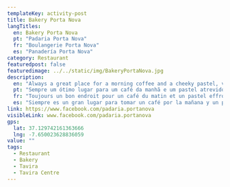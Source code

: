 ```yaml
---
templateKey: activity-post
title: Bakery Porta Nova
langTitles:
  en: Bakery Porta Nova
  pt: "Padaria Porta Nova"
  fr: "Boulangerie Porta Nova"
  es: "Panadería Porta Nova"
category: Restaurant
featuredpost: false
featuredimage: ../../static/img/BakeryPortaNova.jpg
description: 
  en: "Always a great place for a morning coffee and a cheeky pastel, very reasonably priced and quick service. Bread very good quality. Tel: 00351 281 323 221 "
  pt: "Sempre um ótimo lugar para um café da manhã e um pastel atrevido, com preços muito razoáveis e atendimento rápido. Pão de muito boa qualidade. Tel: 00351 281 323 221 "
  fr: "Toujours un bon endroit pour un café du matin et un pastel effronté, un prix très raisonnable et un service rapide. Pain de très bonne qualité. Tel: 00351 281 323 221 "
  es: "Siempre es un gran lugar para tomar un café por la mañana y un pastel descarado, a un precio muy razonable y con un servicio rápido. Pan muy buena calidad. Tel: 00351 281 323 221 "
link: https://www.facebook.com/padaria.portanova
visibleLink: www.facebook.com/padaria.portanova
gps:
  lat: 37.129742161363666
  lng: -7.650023628836059
value: ""
tags:
  - Restaurant
  - Bakery
  - Tavira
  - Tavira Centre
---
```


